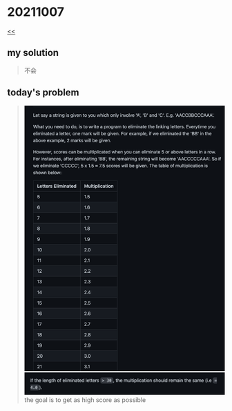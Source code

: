 # 20211007

[<<](../README.md)

## my solution

>不会

## today's problem

>![img_0.jpg](./img_0.png)  
>![img_1.jpg](./img_1.png)  
>the goal is to get as high score as possible
